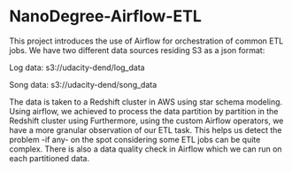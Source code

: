 # NanoDegree-Airflow-ETL
<p>This project introduces the use of Airflow for orchestration of common ETL jobs. We have two different data sources residing S3 as a json format: <p>
<p>Log data: s3://udacity-dend/log_data </p>
<p>Song data: s3://udacity-dend/song_data </p>
<p> The data is taken to a Redshift cluster in AWS using star schema modeling. Using airflow, we achieved to process the data partition by partition in the Redshift cluster using Furthermore, using the custom Airflow operators, we have a more granular observation of our ETL task. This helps us detect the problem -if any- on the spot considering some ETL jobs can be quite complex. There is also a data quality check in Airflow which we can run on each partitioned data.

